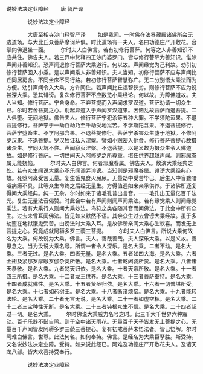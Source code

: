   说妙法决定业障经
　　唐 智严译




　　　　说妙法决定业障经

　　　　大唐至相寺沙门释智严译
　　如是我闻。一时佛在法界藏殿诸佛所会无边道场。与大比丘众菩萨摩诃萨俱。时此道场有一夫人。名曰功德庄严开敷花。合掌向佛退坐一面。
　　尔时夫人白佛言。若有初修行菩萨。何等之人非善知识不应共住。佛告夫人。若三界中梵释四王沙门婆罗门。皆与修行菩萨为善知识。惟除声闻非善知识。恐声闻退修行菩萨大乘道行。何以故。声闻缘觉为己利故。劝引初修行菩萨回入小乘。是以声闻乘人非善知识。夫人当知。初修行菩萨不应与声闻比丘同居房舍。不同坐床不同行路。若初修行菩萨智慧弥广。无二分别悟大乘法而为方便。劝引声闻令入大乘。方许同住。若声闻比丘福智狭劣。则修行菩萨不应为说甚深大乘。恐其诽谤。复次修行菩萨不应数览小乘经论。何以故。为障佛道故。夫人当知。修行菩萨。宁舍身命。不弃菩提而入声闻求罗汉道。菩萨劝请一切众生已。尔时若舍菩提之心。别起异道入于声闻罗汉道果。因恼乱故菩萨而退菩提。二人俱堕。无间地狱。佛告夫人。修行菩萨宁犯杀等五种大罪。不学须陀洹果。不退菩提修行。菩萨宁于一劫百劫乃至千劫受地狱苦。不学斯陀含果。不退菩提修行。菩萨宁堕畜生。不学阿那含果。不退菩提修行。菩萨宁杀害众生堕于地狱。不修阿罗汉果。不退菩提。罗汉独证私入涅槃。譬如小贼密入他舍。修行菩萨菩提心故摄诸众生。宁同火坑不住。声闻寂灭涅槃。不退菩提。以是义故为摄众生令入佛道故。如是修行菩萨。一切世间天人阿修罗之所尊重。堪任供养超越声闻。则邪魔眷属无能娆恼。
　　尔时夫人白佛言。何者邪魔眷属。佛告夫人。敷演大乘经典之处。若有众生闻说大乘心不乐闻调弄诽谤。当知则是邪魔眷属。诽谤大乘经典心故。死堕阿鼻受苦无量。复生饿鬼食火屎尿。无量劫中受苦毕已。后生人中盲聋喑哑病癞不具。此等众生命终之后经无量生。方得值遇如来亲承供养。于诸佛所还复得闻大乘经典。纯一无杂。尔时如来于诸毛孔普出言音。一一毛孔出无量亿百千法光。复生无量法音偈赞。时此会中若有声闻则闻声闻乘法。若有缘觉乘人则闻缘觉乘法。若有大乘行人则闻大乘妙法。鸟狩之类各随其音而闻佛法。于此会中所有众生。过去未曾耳闻佛法。皆见如来默然不语。其余众生过去曾谤大乘经故。虽于多劫堕在地狱饿鬼受苦。由谤法时大乘入耳。是故佛所亲闻大乘心生欢喜。而发无上菩提之心。究竟成就阿耨多罗三藐三菩提。
　　尔时夫人白佛言。所说大乘何故名为大乘。何故说为大乘。佛言。夫人。善哉善哉。夫人深乐大乘。以是义故。善思念之。当为汝说大乘名号。所谓一者令人深乐。是名大乘。二者不动。是名大乘。三者无过。是名大乘。四者无量。是名大乘。五者如四大海。是名大乘。六者金翅及紧那罗摩睺罗伽杂类所敬。是名大乘。七者乾闼婆所赞。是名大乘。八者诸天恭敬。是名大乘。九者梵天归依。是名大乘。十者天帝所敬。是名大乘。十一者四王所摄。是名大乘。十二者龙王供养。是名大乘。十三者菩萨奉持。是名大乘。十四者成就佛性。是名大乘。十五者贤圣归依。是名大乘。十六者一切普堪所受。是名大乘。十七者如药树王。是名大乘。十八者断诸烦恼。是名大乘。十九者能转法轮。是名大乘。二十者无言无说。是名大乘。二十一者如虚空相。是名大乘。二十二者三宝种性无断。是名大乘。二十三者钝根众生不信。是名大乘。二十四者超过一切。是名大乘。
　　尔时佛说大乘威力名号之时。此三千大千世界六种震动。百千乐器不鼓自鸣。则于空中诸天雨花。无量百千天子皆发无上菩提之心。无量百千声闻皆发阿耨多罗三藐三菩提心。复有初戒菩萨未悟法者。皆已悟解。尔时阿难白佛言。世尊。此法何名。如何奉持。佛言。是经名为大乘巨拏胜。斯受持。又名说妙法决定业障。受持。如来说此经已。阿难及功德庄严开敷花夫人。及诸天龙八部。皆大欢喜持受奉行。

　　　　说妙法决定业障经


